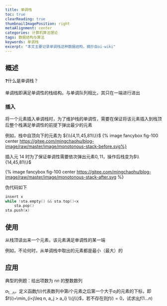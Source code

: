 ```yaml
---
title: 单调栈
toc: true
clearReading: true
thumbnailImagePosition: right
metaAlignment: center
categories: 计算机算法理论
tags: 数据结构与算法
keywords: 单调栈
excerpt: "本文主要记录单调栈这种数据结构，摘抄自oi-wiki"
---
```

<!-- toc -->

## 概述

:question:什么是单调栈？

单调栈即满足单调性的栈结构。与单调队列相比，其只在一端进行进出



### 插入

将一个元素插入单调栈时，为了维护栈的单调性，需要在保证将该元素插入到栈顶后整个栈满足单调性的前提下弹出最少的元素

例如，栈中自顶向下的元素为 ${\\{4,11,45,81\\}}$
{% image  fancybox  fig-100  center https://gitee.com/mingchaohu/blog-image/raw/master/image/monotonous-stack-before.svg%}


插入元 $14$  时为了保证单调性需要依次弹出元素${0,11}$，操作后栈变为$\\{14,45,81\\}$

{% image  fancybox  fig-100  center https://gitee.com/mingchaohu/blog-image/raw/master/image/monotonous-stack-after.svg %}



伪代码如下

```c
insert x
while !sta.empty() && sta.top()<x
    sta.pop()
sta.push(x)
```

## 使用

从栈顶读出来一个元素，该元素满足单调性的某一端

例如，不论何时，从单调栈中取出的元素都是最小（最大）的

## 应用

典型的例题：给出项数为 n*n* 的整数数列 

$a_{1 \dots n}$，定义函数$f(i)$代表数列中第$i$个元素之后第一个大于$a_i$的元素的下标，即$f(i)=\min_{i<j\leq n, a_j > a_i} \\{j\\}$，若不存在则$f(i)=0$，试求出${f({1 \dots n})}$

